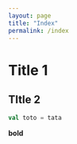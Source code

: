 ```yaml
---
layout: page
title: "Index"
permalink: /index
---
```


# Title 1

## TItle 2

```scala
val toto = tata
```

**bold**

